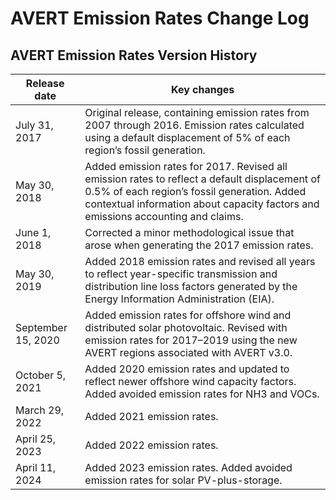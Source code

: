 # AVERT Emission Rates Change Log

## AVERT Emission Rates Version History

| Release date | Key changes |
|------------------------------------|------------------------------------|
| July 31, 2017 | Original release, containing emission rates from 2007 through 2016. Emission rates calculated using a default displacement of 5% of each region’s fossil generation. |
| May 30, 2018 | Added emission rates for 2017. Revised all emission rates to reflect a default displacement of 0.5% of each region’s fossil generation. Added contextual information about capacity factors and emissions accounting and claims. |
| June 1, 2018 | Corrected a minor methodological issue that arose when generating the 2017 emission rates. |
| May 30, 2019 | Added 2018 emission rates and revised all years to reflect year-specific transmission and distribution line loss factors generated by the Energy Information Administration (EIA). |
| September 15, 2020 | Added emission rates for offshore wind and distributed solar photovoltaic. Revised with emission rates for 2017–2019 using the new AVERT regions associated with AVERT v3.0. |
| October 5, 2021 | Added 2020 emission rates and updated to reflect newer offshore wind capacity factors. Added avoided emission rates for NH3 and VOCs. |
| March 29, 2022 | Added 2021 emission rates. |
| April 25, 2023 | Added 2022 emission rates. |
| April 11, 2024 | Added 2023 emission rates. Added avoided emission rates for solar PV-plus-storage. |
